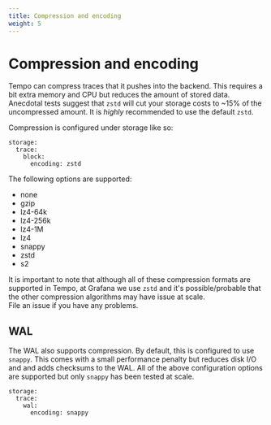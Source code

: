 ```yaml
---
title: Compression and encoding
weight: 5
---
```


# Compression and encoding

Tempo can compress traces that it pushes into the backend. This requires a bit extra
memory and CPU but reduces the amount of stored data.  Anecdotal tests suggest that `zstd` will
cut your storage costs to ~15% of the uncompressed amount.  It is _highly_ recommended to use the
default `zstd`.

Compression is configured under storage like so:

```
storage:
  trace:
    block:
      encoding: zstd
```

The following options are supported:

- none
- gzip
- lz4-64k
- lz4-256k
- lz4-1M
- lz4
- snappy
- zstd
- s2

It is important to note that although all of these compression formats are supported in Tempo, at Grafana
we use `zstd` and it's possible/probable that the other compression algorithms may have issue at scale.  
File an issue if you have any problems.

## WAL

The WAL also supports compression. By default, this is configured to use `snappy`. This comes with a small performance
penalty but reduces disk I/O and and adds checksums to the WAL. All of the above configuration options are supported
but only `snappy` has been tested at scale.

```
storage:
  trace:
    wal:
      encoding: snappy
```